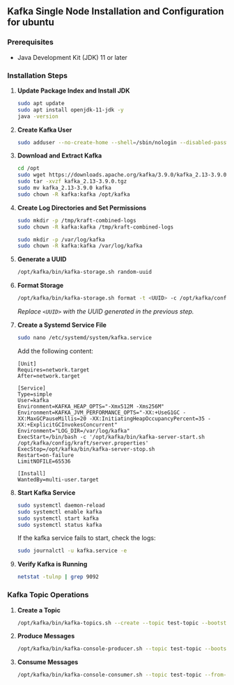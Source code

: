 ## Kafka Single Node Installation and Configuration for ubuntu

### Prerequisites

-   Java Development Kit (JDK) 11 or later

### Installation Steps

1.  **Update Package Index and Install JDK**

    ```bash
    sudo apt update
    sudo apt install openjdk-11-jdk -y
    java -version
    ```

2.  **Create Kafka User**

    ```bash
    sudo adduser --no-create-home --shell=/sbin/nologin --disabled-password --disabled-login --gecos "" kafka
    ```

3.  **Download and Extract Kafka**

    ```bash
    cd /opt
    sudo wget https://downloads.apache.org/kafka/3.9.0/kafka_2.13-3.9.0.tgz
    sudo tar -xvzf kafka_2.13-3.9.0.tgz
    sudo mv kafka_2.13-3.9.0 kafka
    sudo chown -R kafka:kafka /opt/kafka
    ```

4.  **Create Log Directories and Set Permissions**

    ```bash
    sudo mkdir -p /tmp/kraft-combined-logs
    sudo chown -R kafka:kafka /tmp/kraft-combined-logs

    sudo mkdir -p /var/log/kafka
    sudo chown -R kafka:kafka /var/log/kafka
    ```

5.  **Generate a UUID**

    ```bash
    /opt/kafka/bin/kafka-storage.sh random-uuid
    ```

6.  **Format Storage**

    ```bash
    /opt/kafka/bin/kafka-storage.sh format -t <UUID> -c /opt/kafka/config/kraft/server.properties
    ```

    *Replace `<UUID>` with the UUID generated in the previous step.*

7.  **Create a Systemd Service File**

    ```bash
    sudo nano /etc/systemd/system/kafka.service
    ```

    Add the following content:

    ```service
    [Unit]
    Requires=network.target
    After=network.target

    [Service]
    Type=simple
    User=kafka
    Environment=KAFKA_HEAP_OPTS="-Xmx512M -Xms256M"
    Environment=KAFKA_JVM_PERFORMANCE_OPTS="-XX:+UseG1GC -XX:MaxGCPauseMillis=20 -XX:InitiatingHeapOccupancyPercent=35 -XX:+ExplicitGCInvokesConcurrent"
    Environment="LOG_DIR=/var/log/kafka"
    ExecStart=/bin/bash -c '/opt/kafka/bin/kafka-server-start.sh /opt/kafka/config/kraft/server.properties'
    ExecStop=/opt/kafka/bin/kafka-server-stop.sh
    Restart=on-failure
    LimitNOFILE=65536

    [Install]
    WantedBy=multi-user.target
    ```

8.  **Start Kafka Service**

    ```bash
    sudo systemctl daemon-reload
    sudo systemctl enable kafka
    sudo systemctl start kafka
    sudo systemctl status kafka
    ```

    If the kafka service fails to start, check the logs:

    ```bash
    sudo journalctl -u kafka.service -e
    ```

9.  **Verify Kafka is Running**

    ```bash
    netstat -tulnp | grep 9092
    ```

### Kafka Topic Operations

1.  **Create a Topic**

    ```bash
    /opt/kafka/bin/kafka-topics.sh --create --topic test-topic --bootstrap-server localhost:9092 --partitions 1 --replication-factor 1
    ```

2.  **Produce Messages**

    ```bash
    /opt/kafka/bin/kafka-console-producer.sh --topic test-topic --bootstrap-server localhost:9092
    ```

3.  **Consume Messages**

    ```bash
    /opt/kafka/bin/kafka-console-consumer.sh --topic test-topic --from-beginning --bootstrap-server localhost:9092
    ```
